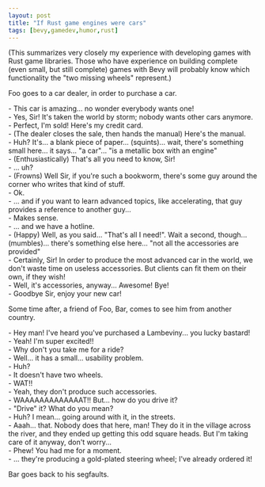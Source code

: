```yaml
---
layout: post
title: "If Rust game engines were cars"
tags: [bevy,gamedev,humor,rust]
---
```


(This summarizes very closely my experience with developing games with Rust game libraries. Those who have experience on building complete (even small, but still complete) games with Bevy will probably know which functionality the "two missing wheels" represent.)

Foo goes to a car dealer, in order to purchase a car.

\- This car is amazing... no wonder everybody wants one!<br/>
\- Yes, Sir! It's taken the world by storm; nobody wants other cars anymore.<br/>
\- Perfect, I'm sold! Here's my credit card.<br/>
\- (The dealer closes the sale, then hands the manual) Here's the manual.<br/>
\- Huh? It's... a blank piece of paper... (squints)... wait, there's something small here... it says... "a car"... "is a metallic box with an engine"<br/>
\- (Enthusiastically) That's all you need to know, Sir!<br/>
\- ... uh?<br/>
\- (Frowns) Well Sir, if you're such a bookworm, there's some guy around the corner who writes that kind of stuff.<br/>
\- Ok.<br/>
\- ... and if you want to learn advanced topics, like accelerating, that guy provides a reference to another guy...<br/>
\- Makes sense.<br/>
\- ... and we have a hotline.<br/>
\- (Happy) Well, as you said... "That's all I need!". Wait a second, though... (mumbles)... there's something else here... "not all the accessories are provided"<br/>
\- Certainly, Sir! In order to produce the most advanced car in the world, we don't waste time on useless accessories. But clients can fit them on their own, if they wish!<br/>
\- Well, it's accessories, anyway... Awesome! Bye!<br/>
\- Goodbye Sir, enjoy your new car!<br/>

Some time after, a friend of Foo, Bar, comes to see him from another country.

\- Hey man! I've heard you've purchased a Lambeviny... you lucky bastard!<br/>
\- Yeah! I'm super excited!!<br/>
\- Why don't you take me for a ride?<br/>
\- Well... it has a small... usability problem.<br/>
\- Huh?<br/>
\- It doesn't have two wheels.<br/>
\- WAT!!<br/>
\- Yeah, they don't produce such accessories.<br/>
\- WAAAAAAAAAAAAAT!! But... how do you drive it?<br/>
\- "Drive" it? What do you mean?<br/>
\- Huh? I mean... going around with it, in the streets.<br/>
\- Aaah... that. Nobody does that here, man! They do it in the village across the river, and they ended up getting this odd square heads. But I'm taking care of it anyway, don't worry...<br/>
\- Phew! You had me for a moment.<br/>
\- ... they're producing a gold-plated steering wheel; I've already ordered it!<br/>

Bar goes back to his segfaults.

